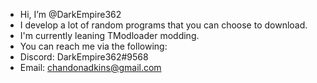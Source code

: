 - Hi, I’m @DarkEmpire362
- I develop a lot of random programs that you can choose to download.
- I'm currently leaning TModloader modding.
- You can reach me via the following:
-  Discord: DarkEmpire362#9568
-  Email: chandonadkins@gmail.com

<!---
DarkEmpire362/DarkEmpire362 is a ✨ special ✨ repository because its `README.md` (this file) appears on your GitHub profile.
You can click the Preview link to take a look at your changes.
--->
